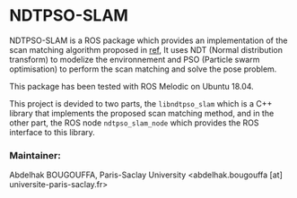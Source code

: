 NDTPSO-SLAM
===========

NDTPSO-SLAM is a ROS package which provides an implementation of the scan matching algorithm proposed in [ref](#),
It uses NDT (Normal distribution transform) to modelize the environnement and PSO (Particle swarm
optimisation) to perform the scan matching and solve the pose problem.

This package has been tested with ROS Melodic on Ubuntu 18.04.

This project is devided to two parts, the `libndtpso_slam` which is a C++ library that implements the
proposed scan matching method, and in the other part, the ROS node `ndtpso_slam_node` which provides the ROS interface to this
library.

### Maintainer:
Abdelhak BOUGOUFFA, Paris-Saclay University <abdelhak.bougouffa [at] universite-paris-saclay.fr>

